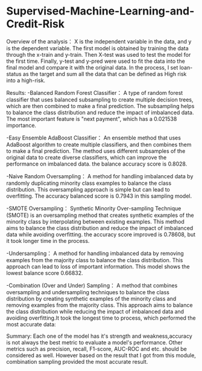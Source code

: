 # Supervised-Machine-Learning-and-Credit-Risk
Overview of the analysis：
X is the independent variable in the data, and y is the dependent variable. The first model is obtained by training the data through the x-train and y-train. Then X-test was used to test the model for the first time. Finally, y-test and y-pred were used to fit the data into the final model and compare it with the original data. In the process, I set loan-status as the target and sum all the data that can be defined as High risk into a high-risk.

Results: 
-Balanced Random Forest Classifier：
 A type of random forest classifier that uses balanced subsampling to create multiple decision trees, which are then combined to make a final prediction. The subsampling helps to balance the class distribution and reduce the impact of imbalanced data. The most important feature is "next payment", which has a  0.021538 importance.

-Easy Ensemble AdaBoost Classifier：
An ensemble method that uses AdaBoost algorithm to create multiple classifiers, and then combines them to make a final prediction. The method uses different subsamples of the original data to create diverse classifiers, which can improve the performance on imbalanced data. the balance accuracy score is 0.8028.

-Naive Random Oversampling：
A method for handling imbalanced data by randomly duplicating minority class examples to balance the class distribution. This oversampling approach is simple but can lead to overfitting. The accuracy balanced score is 0.7943 in this sampling model.


-SMOTE Oversampling：
Synthetic Minority Over-sampling Technique (SMOTE) is an oversampling method that creates synthetic examples of the minority class by interpolating between existing examples. This method aims to balance the class distribution and reduce the impact of imbalanced data while avoiding overfitting. the accuracy score improved is 0.78608, but it took longer time in the process.


-Undersampling：
A method for handling imbalanced data by removing examples from the majority class to balance the class distribution. This approach can lead to loss of important information. This model shows the lowest balance score 0.66832.


-Combination (Over and Under) Sampling：
A method that combines oversampling and undersampling techniques to balance the class distribution by creating synthetic examples of the minority class and removing examples from the majority class. This approach aims to balance the class distribution while reducing the impact of imbalanced data and avoiding overfitting.It took the longest time to process, which performed the most accurate data: 


Summary: Each one of the model has it's strength and weakness,accuracy is not always the best metric to evaluate a model's performance. Other metrics such as precision, recall, F1-score, AUC-ROC and etc. should be considered as well. However based on the result that I got from this module, combination sampling provided the most accurate result.
